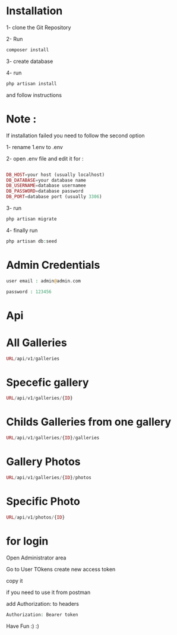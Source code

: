 # Installation 
1- clone the Git Repository
 
2- Run 

```php
composer install
```

3- create database 

4- run 
```php
php artisan install
```
and follow instructions 

# Note : 
If installation failed you need to follow the second option 

1- rename 1.env to .env 

2- open .env file and edit it for : 
```php

DB_HOST=your host (usually localhost)
DB_DATABASE=your database name
DB_USERNAME=database usernamee
DB_PASSWORD=database password
DB_PORT=database port (usually 3306)
```

3- run 
```php
php artisan migrate
```
4- finally  run 
```php
php artisan db:seed
```
# Admin Credentials 
```php
user email : admin@admin.com

password : 123456
```
# Api 

# All Galleries 

```php
URL/api/v1/galleries
```

# Specefic gallery

```php
URL/api/v1/galleries/{ID}
```

# Childs Galleries from one gallery 

```php
URL/api/v1/galleries/{ID}/galleries
```

# Gallery Photos 
```php
URL/api/v1/galleries/{ID}/photos

```
# Specific Photo 

```php
URL/api/v1/photos/{ID}

```
# for login 

Open Administrator area 
 
 Go to User TOkens create new access token
  
 copy it
  
  if you need to use it from postman 
  
  add Authorization: to headers 
  
  ```php
Authorization: Bearer token 
```
Have Fun :) :) 